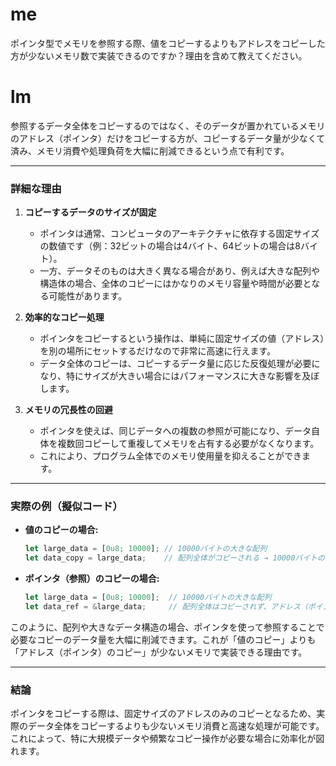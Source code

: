 # me
ポインタ型でメモリを参照する際、値をコピーするよりもアドレスをコピーした方が少ないメモリ数で実装できるのですか？理由を含めて教えてください。

# lm
参照するデータ全体をコピーするのではなく、そのデータが置かれているメモリのアドレス（ポインタ）だけをコピーする方が、コピーするデータ量が少なくて済み、メモリ消費や処理負荷を大幅に削減できるという点で有利です。

---

### 詳細な理由

1. **コピーするデータのサイズが固定**  
   - ポインタは通常、コンピュータのアーキテクチャに依存する固定サイズの数値です（例：32ビットの場合は4バイト、64ビットの場合は8バイト）。
   - 一方、データそのものは大きく異なる場合があり、例えば大きな配列や構造体の場合、全体のコピーにはかなりのメモリ容量や時間が必要となる可能性があります。

2. **効率的なコピー処理**  
   - ポインタをコピーするという操作は、単純に固定サイズの値（アドレス）を別の場所にセットするだけなので非常に高速に行えます。
   - データ全体のコピーは、コピーするデータ量に応じた反復処理が必要になり、特にサイズが大きい場合にはパフォーマンスに大きな影響を及ぼします。

3. **メモリの冗長性の回避**  
   - ポインタを使えば、同じデータへの複数の参照が可能になり、データ自体を複数回コピーして重複してメモリを占有する必要がなくなります。
   - これにより、プログラム全体でのメモリ使用量を抑えることができます。

---

### 実際の例（擬似コード）

- **値のコピーの場合:**  
  ```rust
  let large_data = [0u8; 10000]; // 10000バイトの大きな配列
  let data_copy = large_data;    // 配列全体がコピーされる → 10000バイトのメモリを再度使う
  ```

- **ポインタ（参照）のコピーの場合:**  
  ```rust
  let large_data = [0u8; 10000];  // 10000バイトの大きな配列
  let data_ref = &large_data;     // 配列全体はコピーされず、アドレス（ポインタ）だけがコピーされる → 数バイト（例えば8バイト）のコピーのみ
  ```

このように、配列や大きなデータ構造の場合、ポインタを使って参照することで必要なコピーのデータ量を大幅に削減できます。これが「値のコピー」よりも「アドレス（ポインタ）のコピー」が少ないメモリで実装できる理由です。

---

### 結論

ポインタをコピーする際は、固定サイズのアドレスのみのコピーとなるため、実際のデータ全体をコピーするよりも少ないメモリ消費と高速な処理が可能です。これによって、特に大規模データや頻繁なコピー操作が必要な場合に効率化が図れます。
